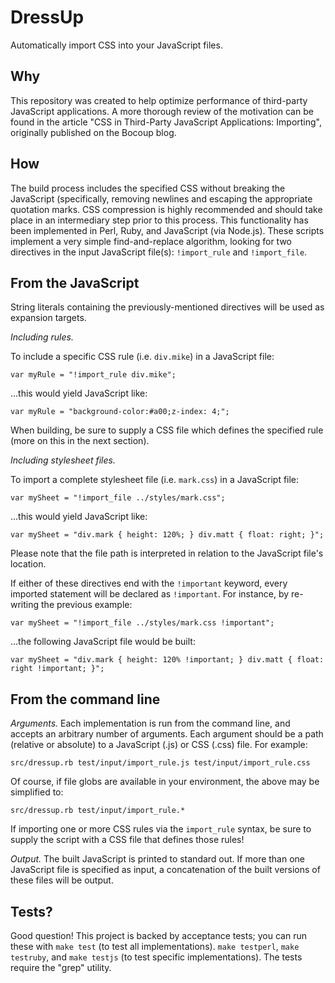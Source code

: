 DressUp
=======

Automatically import CSS into your JavaScript files.

Why
---

This repository was created to help optimize performance of third-party JavaScript applications.
A more thorough review of the motivation can be found in the article "CSS in Third-Party JavaScript Applications: Importing", originally published on the Bocoup blog.

How
---

The build process includes the specified CSS without breaking the JavaScript (specifically, removing newlines and escaping the appropriate quotation marks.
CSS compression is highly recommended and should take place in an intermediary step prior to this process.
This functionality has been implemented in Perl, Ruby, and JavaScript (via Node.js).
These scripts implement a very simple find-and-replace algorithm, looking for two directives in the input JavaScript file(s): `!import_rule` and `!import_file`.

From the JavaScript
-------------------

String literals containing the previously-mentioned directives will be used as expansion targets.

*Including rules.*

To include a specific CSS rule (i.e. `div.mike`) in a JavaScript file:

    var myRule = "!import_rule div.mike";

...this would yield JavaScript like:

    var myRule = "background-color:#a00;z-index: 4;";

When building, be sure to supply a CSS file which defines the specified rule (more on this in the next section).

*Including stylesheet files.*

To import a complete stylesheet file (i.e. `mark.css`) in a JavaScript file:

    var mySheet = "!import_file ../styles/mark.css";

...this would yield JavaScript like:

    var mySheet = "div.mark { height: 120%; } div.matt { float: right; }";

Please note that the file path is interpreted in relation to the JavaScript file's location.

If either of these directives end with the `!important` keyword, every imported statement will be declared as `!important`.
For instance, by re-writing the previous example:

    var mySheet = "!import_file ../styles/mark.css !important";

...the following JavaScript file would be built:

    var mySheet = "div.mark { height: 120% !important; } div.matt { float: right !important; }";

From the command line
---------------------

*Arguments.* Each implementation is run from the command line, and accepts an arbitrary number of arguments.
Each argument should be a path (relative or absolute) to a JavaScript (.js) or CSS (.css) file.
For example:

    src/dressup.rb test/input/import_rule.js test/input/import_rule.css

Of course, if file globs are available in your environment, the above may be simplified to:

    src/dressup.rb test/input/import_rule.*

If importing one or more CSS rules via the `import_rule` syntax, be sure to supply the script with a CSS file that defines those rules!

*Output.* The built JavaScript is printed to standard out.
If more than one JavaScript file is specified as input, a concatenation of the built versions of these files will be output.

Tests?
------

Good question!
This project is backed by acceptance tests; you can run these with `make test` (to test all implementations). `make testperl`, `make testruby`, and `make testjs` (to test specific implementations).
The tests require the "grep" utility.

